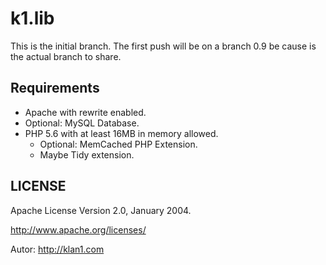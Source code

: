 # k1.lib

This is the initial branch. The first push will be on a branch 0.9 be cause is the actual branch to share.

## Requirements
- Apache with rewrite enabled.
- Optional: MySQL Database.
- PHP 5.6 with at least 16MB in memory allowed.
    - Optional: MemCached PHP Extension.
    - Maybe Tidy extension.

## LICENSE
Apache License Version 2.0, January 2004.

http://www.apache.org/licenses/

Autor: http://klan1.com
